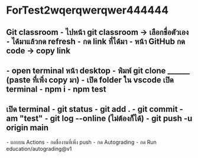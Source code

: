 # ForTest2wqerqwerqwer444444
Git classroom 
⁃ ไปหน้า git classroom -> เลือกชื่อตัวเอง
⁃ ได้มาแล้วกด refresh 
⁃ กด link ที่ได้มา
⁃ หน้า GitHub กด code -> copy link 
------------------------------------
⁃ open terminal หน้า desktop
⁃ พิมพ์ git clone ______ (paste ที่เพิ่ง copy มา)
⁃ เปิด folder ใน vscode
เปิด terminal
⁃ npm i
⁃ npm test
------------------------------------
เปิด terminal
⁃ git status 
⁃ git add .
⁃ git commit -am "test"
⁃ git log --online (ไม่ต้องก็ได้)
⁃ git push -u origin main
------------------------------------
⁃ แถบบน Actions
⁃ กดชื่องานที่เพิ่ง push
⁃ กด Autograding
⁃ กด Run education/autograding@v1
